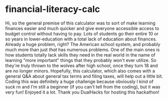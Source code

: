 # financial-literacy-calc
Hi, so the general premise of this calculator was to sort of make learning finances easier and much quicker and give everyone accessible access to budget control without having to pay. 
Lots of students go their entire 10 or so years in lower-education with a total lack of education about finances. Already a huge problem, right? The American school system, and probably
much more than just *that* has numerous problems. One of the main ones is how students totally lack skills they need in the real world in the name of learning "more important" things 
that they probably won't ever utilize. So they're truly thrown to the wolves after high school, once they turn 18 and are no longer minors. Hopefully, this calculator, which also comes
with a general Q&A about general tax terms and filing taxes, will help out a little bit. Coding this was definitely a huge challenge because obviously I kind of suck rn and I'm still 
a beginner (if you can't tell from the coding), but it was very fun! Enjoyed it a lot. Thank you DualHacks for hosting this hackathon!

